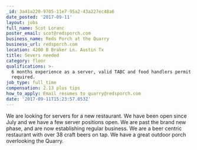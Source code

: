 ```yaml
---
_id: 3a41a220-9705-11e7-95a2-43a227ec48a6
date_posted: '2017-09-11'
layout: jobs
full_name: Scot Loranc
poster_email: scot@redsporch.com
business_name: Reds Porch at the Quarry
business_url: redsporch.com
location: 4200 B Braker Ln. Austin Tx
title: Severs needed
category: floor
qualifications: >-
  6 months experience as a server, valid TABC and food handlers permit are
  required.
job_type: full_time
compensation: 2.13 plus tips
how_to_apply: Email resumes to quarry@redsporch.com
date: '2017-09-11T15:23:57.053Z'
---
```

We are looking for servers for a new restaurant. We have been open since July and we have a few server positions open. We are past the brand new phase, and are now establishing regular business. We are a beer centric restaurant with over 38 craft beers on tap. We have a great outdoor porch overlooking the Quarry.
